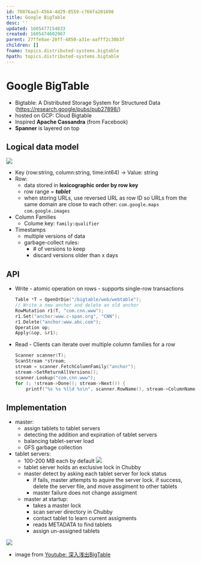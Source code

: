 ```yaml
---
id: 70076aa3-4564-4d29-8559-c766fa201698
title: Google BigTable
desc: ''
updated: 1605477154833
created: 1605474602967
parent: 27ffe8ae-20ff-4850-a31e-aafff2c30b3f
children: []
fname: topics.distributed-systems.bigtable
hpath: topics.distributed-systems.bigtable
---
```

# Google BigTable

- Bigtable: A Distributed Storage System for Structured Data (<https://research.google/pubs/pub27898/>)
- hosted on GCP: Cloud Bigtable
- Inspired **Apache Cassandra** (from Facebook)
- **Spanner** is layered on top 

## Logical data model

![](/dendron-notes/assets/images/2020-11-15-16-23-55.png)

- Key (row:string, column:string, time:int64) → Value: string
- Row: 
  - data stored in **lexicographic order by row key**
  - row range = **_tablet_**
  - when storing URLs, use reversed URL as row ID so URLs from the same domain are close to each other: `com.google.maps`  `com.google.images`
- Column Families
  - Colume key: `family:qualifier`
- Timestamps
  - multiple versions of data 
  - garbage-collect rules:
    - \# of versions to keep
    - discard versions older than x days

## API

- Write - atomic operation on rows - supports single-row transactions 
  ```C++
  Table *T = OpenOrDie("/bigtable/web/webtable");
  // Write a new anchor and delete an old anchor
  RowMutation r1(T, "com.cnn.www"); 
  r1.Set("anchor:www.c-span.org", "CNN"); 
  r1.Delete("anchor:www.abc.com");
  Operation op;
  Apply(&op, &r1);
  ```
- Read - Clients can iterate over multiple column families for a row 

  ```C++
  Scanner scanner(T);
  ScanStream *stream;
  stream = scanner.FetchColumnFamily("anchor"); 
  stream->SetReturnAllVersions(); 
  scanner.Lookup("com.cnn.www");
  for (; !stream->Done(); stream->Next()) {
      printf("%s %s %lld %s\n", scanner.RowName(), stream->ColumnName(),stream->MicroTimestamp(), stream->Value());

  ```

## Implementation

- master:
  - assign tablets to tablet servers
  - detecting the addition and expiration of tablet servers
  - balancing tablet-server load
  - GFS garbage collection
- tablet servers:
  - 100-200 MB each by default
      ![](/dendron-notes/assets/images/2020-11-15-16-39-50.png)
  - tablet server holds an exclusive lock in Chubby 
  - master detect by asking each tablet server for lock status 
    - if fails, master attempts to aquire the server lock. if success, delete the server file, and move assgiment to other tablets 
    - master failure does not change assigment 
  - master at startup:
    - takes a master lock 
    - scan server directory in Chubby
    - contact tablet to learn current assigments 
    - reads METADATA to find tablets 
    - assign un-assigned tablets 

![](/dendron-notes/assets/images/2020-11-15-16-10-05.png) 

- image from [Youtube: 深入浅出BigTable
  ](https://www.youtube.com/watch?v=r1bh90_8dsg)

